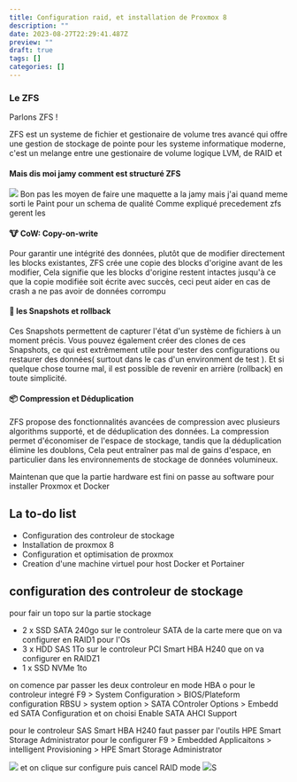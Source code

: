 ```yaml
---
title: Configuration raid, et installation de Proxmox 8
description: ""
date: 2023-08-27T22:29:41.487Z
preview: ""
draft: true
tags: []
categories: []
---
```





### Le ZFS
Parlons ZFS !

ZFS est un systeme de fichier et gestionaire de volume tres avancé qui offre une gestion de stockage de pointe pour les systeme informatique moderne, c'est un melange entre une gestionaire de volume logique LVM, de RAID et 
#### Mais dis moi jamy comment est structuré ZFS
![](/Articles/2023-08-28-configuration-raid,-et-installation-de-proxmox 8/le-paint.png)
Bon pas les moyen de faire une maquette a la jamy mais j'ai quand meme  sorti le Paint pour un schema de qualité
Comme expliqué precedement zfs gerent les

#### 🐮 CoW: Copy-on-write
Pour garantir une intégrité des données, plutôt que de modifier directement les blocks existantes, ZFS crée une copie des blocks d'origine avant de les modifier, Cela signifie que les blocks d'origine restent intactes jusqu'à ce que la copie modifiée soit écrite avec succès, ceci peut aider en cas de crash a ne pas avoir de données corrompu

#### 📸 les Snapshots et rollback
Ces Snapshots permettent de capturer l'état d'un système de fichiers à un moment précis. Vous pouvez également créer des clones de ces Snapshots, ce qui est extrêmement utile pour tester des configurations ou restaurer des données( surtout dans le cas d'un environment de test ). Et si quelque chose tourne mal, il est possible de revenir en arrière (rollback) en toute simplicité.

#### 📦 Compression et Déduplication
ZFS propose des fonctionnalités avancées de compression avec plusieurs algorithms supporté, et de déduplication des données. La compression permet d'économiser de l'espace de stockage, tandis que la déduplication élimine les doublons, Cela peut entraîner pas mal de gains d'espace, en particulier dans les environnements de stockage de données volumineux.





Maintenan que que la partie hardware est fini on passe au software pour installer Proxmox et Docker
## La to-do list
- Configuration des controleur de stockage
- Installation de proxmox 8
- Configuration et optimisation de proxmox
- Creation d'une machine virtuel pour host Docker et Portainer

## configuration des controleur de stockage

pour fair un topo sur la partie stockage
- 2 x SSD SATA 240go sur le controleur SATA de la carte mere que on va configurer en RAID1 pour l'Os 
- 3 x HDD SAS 1To sur le controleur PCI Smart HBA H240 que on va configurer en RAIDZ1
- 1 x SSD NVMe 1to


on comence par passer les deux controleur en mode HBA
o
pour le controleur integré 
F9 > System Configuration > BIOS/Plateform configuration RBSU > system option > SATA COntroler Options > Embedd ed SATA Configuration
et on choisi Enable SATA AHCI Support

pour le controleur SAS Smart HBA H240 faut passer par l'outils HPE Smart Storage Administrator pour le configurer
F9 > Embedded Applicaitons > intelligent Provisioning > HPE Smart Storage Administrator 

![](/Articles/2023-08-28-configuration-raid,-et-installation-de-proxmox 8/HPLOCONS_spzuXMF5d4.png)
et on clique sur configure puis cancel RAID mode
![](/Articles/2023-08-28-configuration-raid,-et-installation-de-proxmox 8/HPLOCONS_K0esG1dDwI.png)S